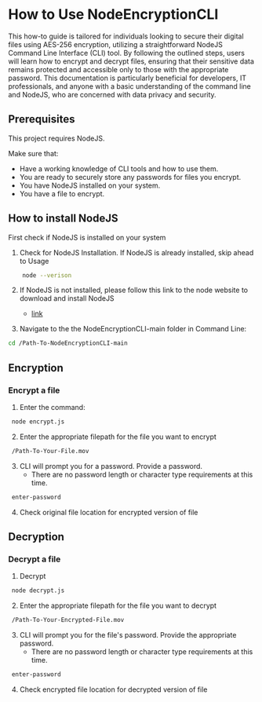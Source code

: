 # How to Use NodeEncryptionCLI


This how-to guide is tailored for individuals looking to secure their digital files using AES-256 encryption, utilizing a straightforward NodeJS Command Line Interface (CLI) tool. By following the outlined steps, users will learn how to encrypt and decrypt files, ensuring that their sensitive data remains protected and accessible only to those with the appropriate password. This documentation is particularly beneficial for developers, IT professionals, and anyone with a basic understanding of the command line and NodeJS, who are concerned with data privacy and security.


## Prerequisites

This project requires NodeJS.

Make sure that:
- Have a working knowledge of CLI tools and how to use them.
- You are ready to securely store any passwords for files you encrypt. 
- You have NodeJS installed on your system. 
- You have a file to encrypt.

## How to install NodeJS

First check if NodeJS is installed on your system

1.  Check for NodeJS Installation. If NodeJS is already installed, skip ahead to Usage

```bash
    node --verison
 ```

2. If NodeJS is not installed, please follow this link to the node website to download and install NodeJS
   - [link](https://nodejs.org/en/download/)
   
3. Navigate to the the NodeEncryptionCLI-main folder in Command Line:
```bash
cd /Path-To-NodeEncryptionCLI-main
```
## Encryption
### Encrypt a file


1. Enter the command:

```bash
 node encrypt.js
```
2. Enter the appropriate filepath for the file you want to encrypt
```bash
 /Path-To-Your-File.mov
```
3. CLI will prompt you for a password. Provide a password. 
   - There are no password length or character type requirements at this time.
```bash
 enter-password
```
4. Check original file location for encrypted version of file

## Decryption

### Decrypt a file

1. Decrypt

```bash
 node decrypt.js
```
2. Enter the appropriate filepath for the file you want to decrypt
```bash
 /Path-To-Your-Encrypted-File.mov
```
3. CLI will prompt you for the file's password. Provide the appropriate password.
   - There are no password length or character type requirements at this time.
```bash
 enter-password
```
4. Check encrypted file location for decrypted version of file
